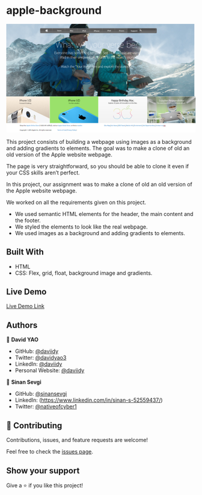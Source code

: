 
# apple-background

![screenshot](./images/screenshot.png)

This project consists of building a webpage using images as a background and adding gradients to elements. The goal was to make a clone of old an old version of the Apple website webpage.


The page is very straightforward, so you should be able to clone it even if your CSS skills aren’t perfect.

In this project, our assignment was to make a clone of old an old version of the Apple website webpage.

We worked on all the requirements given on this project.

- We used semantic HTML elements for the header, the main content and the footer.
- We styled the elements to look like the real webpage.
- We used images as a background and adding gradients to elements.


## Built With

- HTML
- CSS: Flex, grid, float, background image and gradients.

## Live Demo

[Live Demo Link](https://daviidy.github.io/apple-background/)

## Authors

👤 **David YAO**

- GitHub: [@daviidy](https://github.com/daviidy)
- Twitter: [@davidyao3](https://twitter.com/DavidYao3)
- LinkedIn: [@daviidy](https://www.linkedin.com/in/david-yao-6bb95299/)
- Personal Website: [@daviidy](http://david-yao.com)

👤 **Sinan Sevgi**

- GitHub: [@sinansevgi](https://github.com/sinansevgi)
- LinkedIn: (https://www.linkedin.com/in/sinan-s-52559437/)
- Twitter: [@nativeofcyber1](https://twitter.com/nativeofcyber1)


## 🤝 Contributing

Contributions, issues, and feature requests are welcome!

Feel free to check the [issues page](issues/).

## Show your support

Give a ⭐️ if you like this project!
